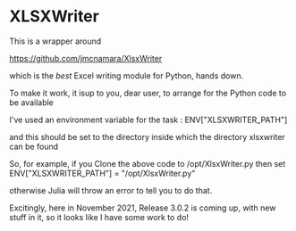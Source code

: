 # XLSXWriter

This is a wrapper around 

https://github.com/jmcnamara/XlsxWriter

which is the *best* Excel writing module for Python, hands down.

To make it work, it isup to you, dear user, to arrange for the Python code to be available

I've used an environment variable for the task : ENV["XLSXWRITER_PATH"]

and this should be set to the directory inside which the directory xlsxwriter can be found

So, for example, if you Clone the above code to /opt/XlsxWriter.py then set ENV["XLSXWRITER_PATH"] = "/opt/XlsxWriter.py"

otherwise Julia will throw an error to tell you to do that.

Excitingly, here in November 2021, Release 3.0.2 is coming up, with new stuff in it, so it looks like I have some work to do!



